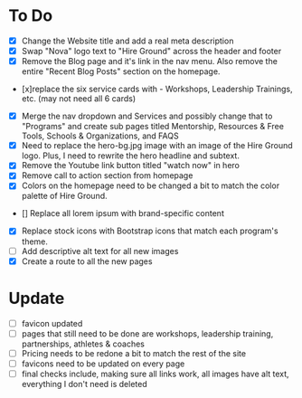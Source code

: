 # To Do
- [x] Change the Website title and add a real meta description
- [x] Swap "Nova" logo text to "Hire Ground" across the header and footer
- [x]  Remove the Blog page and it's link in the nav menu. Also remove the entire "Recent Blog Posts" section on the homepage.
- [x]replace the six service cards with - Workshops, Leadership Trainings, etc. (may not need all 6 cards)
- [x] Merge the nav dropdown and Services and possibly change that to "Programs" and create sub pages titled Mentorship, Resources & Free Tools, Schools & Organizations, and FAQS 
- [x]  Need to replace the hero-bg.jpg image with an image of the Hire Ground logo. Plus, I need to rewrite the hero headline and subtext.
- [x]  Remove the Youtube link button titled "watch now" in hero
- [x] Remove call to action section from homepage
- [x]  Colors on the homepage need to be changed a bit to match the color palette of Hire Ground.
- [] Replace all lorem ipsum with brand-specific content
- [x] Replace stock icons with Bootstrap icons that match each program's theme.
- [ ] Add descriptive alt text for all new images
- [x] Create a route to all the new pages 

# Update
- [ ] favicon updated
- [ ] pages that still need to be done are workshops, leadership training, partnerships, athletes & coaches
- [ ] Pricing needs to be redone a bit to match the rest of the site
- [ ] favicons need to be updated on every page
- [ ] final checks include, making sure all links work, all images have alt text, everything I don't need is deleted